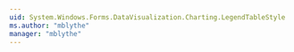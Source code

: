 ```yaml
---
uid: System.Windows.Forms.DataVisualization.Charting.LegendTableStyle
ms.author: "mblythe"
manager: "mblythe"
---
```

